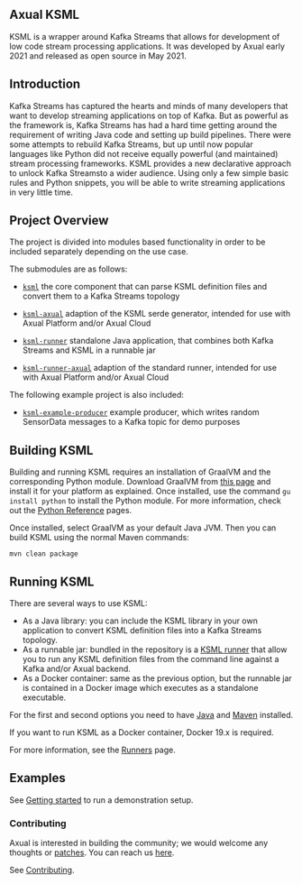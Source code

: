 Axual KSML
--------

KSML is a wrapper around Kafka Streams that allows for development of low code stream processing applications. It was developed by Axual early 2021 and released as open source in May 2021.

## Introduction
Kafka Streams has captured the hearts and minds of many developers that want to develop streaming applications on top of Kafka. But as powerful as the framework is, Kafka Streams has had a hard time getting around the requirement of writing Java code and setting up build pipelines. There were some attempts to rebuild Kafka Streams, but up until now popular languages like Python did not receive equally powerful (and maintained) stream processing frameworks. KSML provides a new declarative approach to unlock Kafka Streamsto a wider audience. Using only a few simple basic rules and Python snippets, you will be able to write streaming applications in very little time.

## Project Overview
The project is divided into modules based functionality in order to be included separately depending
on the use case.

The submodules are as follows:

* [`ksml`](ksml/) 
  the core component that can parse KSML definition files and convert them to a Kafka Streams topology

* [`ksml-axual`](ksml-axual/) 
  adaption of the KSML serde generator, intended for use with Axual Platform and/or Axual Cloud

* [`ksml-runner`](ksml-runner/) 
  standalone Java application, that combines both Kafka Streams and KSML in a runnable jar

* [`ksml-runner-axual`](ksml-runner-axual/) 
  adaption of the standard runner, intended for use with Axual Platform and/or Axual Cloud

The following example project is also included:
* [`ksml-example-producer`](ksml-example-producer/)
  example producer, which writes random SensorData messages to a Kafka topic for demo purposes

## Building KSML
Building and running KSML requires an installation of GraalVM and the corresponding Python module.
Download GraalVM from [this page](https://www.graalvm.org/downloads/) and install it for your
platform as explained. Once installed, use the command ```gu install python``` to install the Python
module. For more information, check out the [Python Reference](https://www.graalvm.org/reference-manual/python/) pages.

Once installed, select GraalVM as your default Java JVM. Then you can build KSML using the normal
Maven commands:

```mvn clean package```

## Running KSML
There are several ways to use KSML:
* As a Java library: you can include the KSML library in your own application to convert KSML definition files into a Kafka Streams topology.
* As a runnable jar: bundled in the repository is a [KSML runner](docs/runners.md) that allow you to run any KSML definition files from the command line against a Kafka and/or Axual backend.
* As a Docker container: same as the previous option, but the runnable jar is contained in a Docker image which executes as a standalone executable.

For the first and second options you need to have [Java](http://www.oracle.com/technetwork/java/javase/downloads/index.html) and [Maven](https://maven.apache.org/download.cgi) installed.

If you want to run KSML as a Docker container, Docker 19.x is required.

For more information, see the [Runners](docs/runners.md) page.

## Examples
See [Getting started](docs/getting-started.md) to run a demonstration setup.

### Contributing ###

Axual is interested in building the community; we would welcome any thoughts or 
[patches](https://github.com/Axual/ksml/issues).
You can reach us [here](https://axual.com/contact/).

See [Contributing](https://github.com/Axual/ksml/blob/main/CONTRIBUTING.md).
